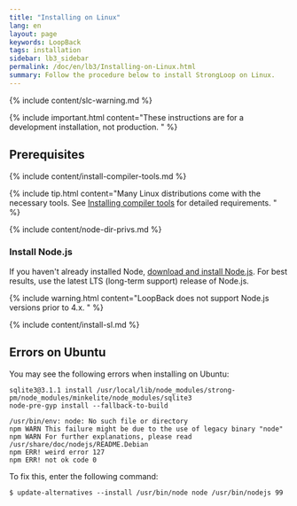 ```yaml
---
title: "Installing on Linux"
lang: en
layout: page
keywords: LoopBack
tags: installation
sidebar: lb3_sidebar
permalink: /doc/en/lb3/Installing-on-Linux.html
summary: Follow the procedure below to install StrongLoop on Linux.
---
```

{% include content/slc-warning.md %}

{% include important.html content="These instructions are for a development installation, not production.
" %}

## Prerequisites

{% include content/install-compiler-tools.md %} 

{% include tip.html content="Many Linux distributions come with the necessary tools. See [Installing compiler tools](Installing-compiler-tools.html#linux) for detailed requirements.
" %}

{% include content/node-dir-privs.md %}

### Install Node.js

If you haven't already installed Node, [download and install Node.js](http://nodejs.org/en/download).  For best results, use the latest LTS (long-term support) release of Node.js.

{% include warning.html content="LoopBack does not support Node.js versions prior to 4.x.
" %}

{% include content/install-sl.md %}

## Errors on Ubuntu

You may see the following errors when installing on Ubuntu:

```
sqlite3@3.1.1 install /usr/local/lib/node_modules/strong-pm/node_modules/minkelite/node_modules/sqlite3
node-pre-gyp install --fallback-to-build

/usr/bin/env: node: No such file or directory
npm WARN This failure might be due to the use of legacy binary "node"
npm WARN For further explanations, please read
/usr/share/doc/nodejs/README.Debian
npm ERR! weird error 127
npm ERR! not ok code 0
```

To fix this, enter the following command:

```
$ update-alternatives --install /usr/bin/node node /usr/bin/nodejs 99
```
